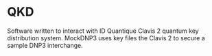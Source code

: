 # QKD
Software written to interact with ID Quantique Clavis 2 quantum key distribution system. MockDNP3 uses key files the Clavis 2 to secure a sample DNP3 interchange.
